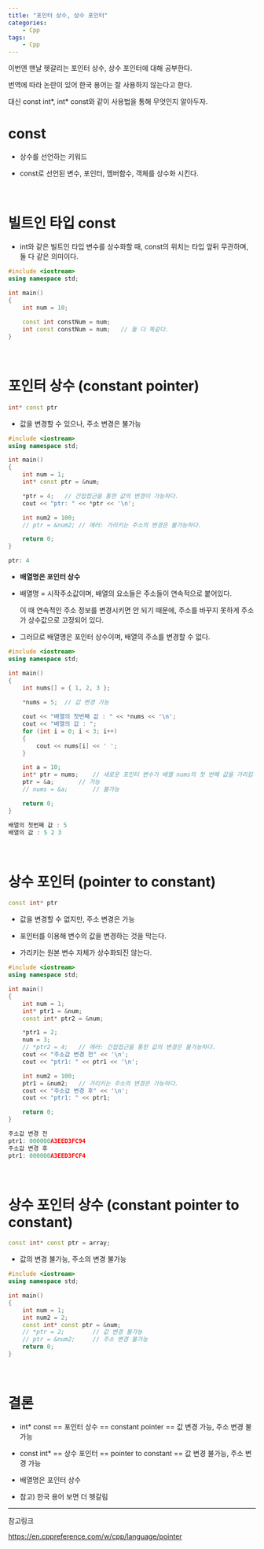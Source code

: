 ```yaml
---
title: "포인터 상수, 상수 포인터"
categories:
    - Cpp
tags:
    - Cpp
---
```


이번엔 맨날 헷갈리는 포인터 상수, 상수 포인터에 대해 공부한다.

번역에 따라 논란이 있어 한국 용어는 잘 사용하지 않는다고 한다.

대신 const int*, int* const와 같이 사용법을 통해 무엇인지 알아두자.



# const

- 상수를 선언하는 키워드

- const로 선언된 변수, 포인터, 멤버함수, 객체를 상수화 시킨다.

<br>

# 빌트인 타입 const

- int와 같은 빌트인 타입 변수를 상수화할 때, const의 위치는 타입 앞뒤 무관하며, 둘 다 같은 의미이다.

```cpp
#include <iostream>
using namespace std;

int main()
{
	int num = 10;
	
	const int constNum = num;
	int const constNum = num;	// 둘 다 똑같다.
}
```

<br>

# 포인터 상수 (constant pointer)

```cpp
int* const ptr
```

- 값을 변경할 수 있으나, 주소 변경은 불가능

```cpp
#include <iostream>
using namespace std;

int main()
{
	int num = 1;
	int* const ptr = &num;

	*ptr = 4;	// 간접접근을 통한 값의 변경이 가능하다.
	cout << "ptr: " << *ptr << '\n';

	int num2 = 100;
	// ptr = &num2;	// 에러: 가리키는 주소의 변경은 불가능하다.

	return 0;
}
```
```cpp
ptr: 4
```

- **배열명은 포인터 상수**

- 배열명 = 시작주소값이며, 배열의 요소들은 주소들이 연속적으로 붙어있다.

	이 때 연속적인 주소 정보를 변경시키면 안 되기 때문에, 주소를 바꾸지 못하게 주소가 상수값으로 고정되어 있다.

- 그러므로 배열명은 포인터 상수이며, 배열의 주소를 변경할 수 없다.

```cpp
#include <iostream>
using namespace std;

int main()
{
	int nums[] = { 1, 2, 3 };
	
	*nums = 5;	// 값 변경 가능

	cout << "배열의 첫번째 값 : " << *nums << '\n';
	cout << "배열의 값 : ";
	for (int i = 0; i < 3; i++)
	{
		cout << nums[i] << ' ';
	}

	int a = 10;
	int* ptr = nums;	// 새로운 포인터 변수가 배열 nums의 첫 번째 값을 가리킴
	ptr = &a;		// 가능
	// nums = &a;		// 불가능

	return 0;
}
```
```cpp
배열의 첫번째 값 : 5
배열의 값 : 5 2 3
```

<br>

# 상수 포인터 (pointer to constant)

```cpp
const int* ptr
```

- 값을 변경할 수 없지만, 주소 변경은 가능

- 포인터를 이용해 변수의 값을 변경하는 것을 막는다.

- 가리키는 원본 변수 자체가 상수화되진 않는다.

```cpp
#include <iostream>
using namespace std;

int main()
{
	int num = 1;
	int* ptr1 = &num;
	const int* ptr2 = &num;

	*ptr1 = 2;
	num = 3;
	// *ptr2 = 4;	// 에러: 간접접근을 통한 값의 변경은 불가능하다.
	cout << "주소값 변경 전" << '\n';
	cout << "ptr1: " << ptr1 << '\n';

	int num2 = 100;
	ptr1 = &num2;	// 가리키는 주소의 변경은 가능하다.
	cout << "주소값 변경 후" << '\n';
	cout << "ptr1: " << ptr1;

	return 0;
}
```
```cpp
주소값 변경 전
ptr1: 000000A3EED3FC94
주소값 변경 후
ptr1: 000000A3EED3FCF4
```

<br>

# 상수 포인터 상수 (constant pointer to constant)

```cpp
const int* const ptr = array;
```

- 값의 변경 불가능, 주소의 변경 불가능

```cpp
#include <iostream>
using namespace std;

int main()
{
	int num = 1;
	int num2 = 2;
	const int* const ptr = &num;
	// *ptr = 2;		// 값 변경 불가능
	// ptr = &num2;		// 주소 변경 불가능
	return 0;
}
```

<br>

# 결론

- int* const == 포인터 상수 == constant pointer == 값 변경 가능, 주소 변경 불가능

- const int* == 상수 포인터 == pointer to constant == 값 변경 불가능, 주소 변경 가능

- 배열명은 포인터 상수

- 참고) 한국 용어 보면 더 헷갈림

---

참고링크

<https://en.cppreference.com/w/cpp/language/pointer>